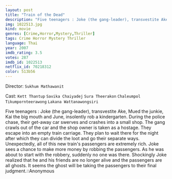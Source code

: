 ```yaml
---
layout: post
title: "Train of the Dead"
description: "Five teenagers : Joke (the gang-leader), transvestite Ake, Mued the junkie, Kai the big mouth and June, insolently rob a kindergarten. During the police chase, their get-away car swerves and crashes into a small shop. The gang crawls out of the car and the shop owner is taken as a hostage. They escape into an empty train carriage. They plan to wait there for the night after which they can divide the loot and go their separate ways. Unexpectedly, all of this new train's passengers are extremely rich. Joke sees a chance to make more money by robbing the passengers. As he was about to s.."
img: 1022513.jpg
kind: movie
genres: [Crime,Horror,Mystery,Thriller]
tags: Crime Horror Mystery Thriller 
language: Thai
year: 2007
imdb_rating: 3.5
votes: 287
imdb_id: 1022513
netflix_id: 70218312
color: 513b56
---
```

Director: `Sukhum Mathawanit`  

Cast: `Kett Thantup` `Savika Chaiyadej` `Sura Theerakon` `Chaleumpol Tikumpornteerawong` `Lakana Wattanawongsiri` 

Five teenagers : Joke (the gang-leader), transvestite Ake, Mued the junkie, Kai the big mouth and June, insolently rob a kindergarten. During the police chase, their get-away car swerves and crashes into a small shop. The gang crawls out of the car and the shop owner is taken as a hostage. They escape into an empty train carriage. They plan to wait there for the night after which they can divide the loot and go their separate ways. Unexpectedly, all of this new train's passengers are extremely rich. Joke sees a chance to make more money by robbing the passengers. As he was about to start with the robbery, suddenly no one was there. Shockingly Joke realized that he and his friends are no longer alive and the passengers are all ghosts. It seems the ghost will be taking the passengers to their final judgment.::Anonymous